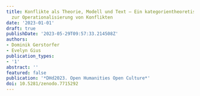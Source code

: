 ```yaml
---
title: Konflikte als Theorie, Modell und Text – Ein kategorientheoretischer Zugang
  zur Operationalisierung von Konflikten
date: '2023-01-01'
draft: true
publishDate: '2023-05-29T09:57:33.214508Z'
authors:
- Dominik Gerstorfer
- Evelyn Gius
publication_types:
- '1'
abstract: ''
featured: false
publication: '*DHd2023. Open Humanities Open Culture*'
doi: 10.5281/zenodo.7715292
---
```


